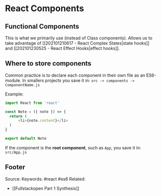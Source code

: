 # React Components
## Functional Components
This is what we primarily use (instead of Class components). Allows us to take advantage of [[202101210617 - React Complex States|state hooks]] and [[202101230525 - React Effect Hooks|effect hooks]].


## Where to store components
Common practice is to declare each component in their own file as an ES6-module. In smallers projects you save it in: `src -> components -> ComponentName.js`

Example:
```js
import React from 'react'

const Note = ({ note }) => {
  return (
      <li>{note.content}</li>
  )
}

export default Note
```

If the component is the **root component**, such as `App`, you save it in: `src/App.js`

Footer
---
Source:
Keywords: #react #es6 
Related: 
- [[Fullstackopen Part 1 Synthesis]]